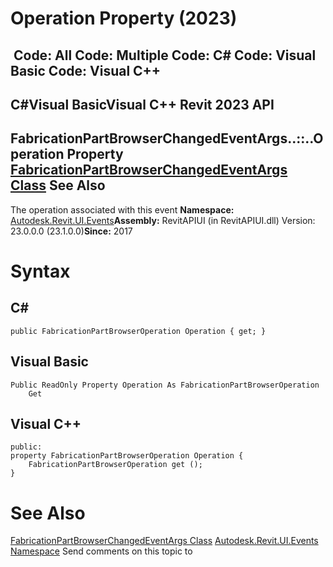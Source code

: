 # Operation Property (2023)

﻿
 Code: All Code: Multiple Code: C# Code: Visual Basic Code: Visual C++   
---  
C#Visual BasicVisual C++
Revit 2023 API  
---  
FabricationPartBrowserChangedEventArgs..::..Operation Property   
[FabricationPartBrowserChangedEventArgs Class](2af49738-a0c3-0e9b-f344-0f39d15dbd49.md "FabricationPartBrowserChangedEventArgs Class") See Also  
---  
The operation associated with this event 
**Namespace:** [Autodesk.Revit.UI.Events](21d3e79a-2484-60b0-b4c6-5cf65cd96039.md "Autodesk.Revit.UI.Events Namespace")**Assembly:** RevitAPIUI (in RevitAPIUI.dll) Version: 23.0.0.0 (23.1.0.0)**Since:** 2017 
# Syntax
C#  
---  
```text
public FabricationPartBrowserOperation Operation { get; }
```
  
Visual Basic  
---  
```text
Public ReadOnly Property Operation As FabricationPartBrowserOperation
	Get
```
  
Visual C++  
---  
```text
public:
property FabricationPartBrowserOperation Operation {
	FabricationPartBrowserOperation get ();
}
```
  
# See Also
[FabricationPartBrowserChangedEventArgs Class](2af49738-a0c3-0e9b-f344-0f39d15dbd49.md "FabricationPartBrowserChangedEventArgs Class")
[Autodesk.Revit.UI.Events Namespace](21d3e79a-2484-60b0-b4c6-5cf65cd96039.md "Autodesk.Revit.UI.Events Namespace")
Send comments on this topic to 